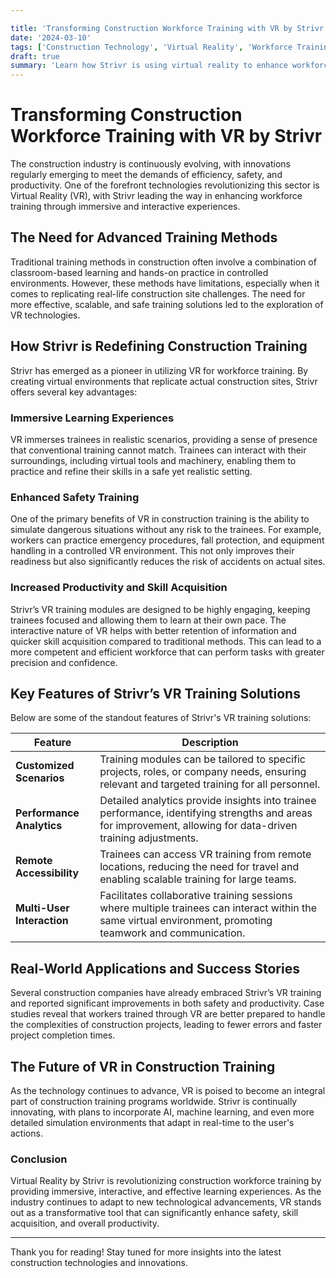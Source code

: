 ```yaml
---

title: 'Transforming Construction Workforce Training with VR by Strivr'
date: '2024-03-10'
tags: ['Construction Technology', 'Virtual Reality', 'Workforce Training', 'Innovation', 'Safety', 'Productivity', 'Skill Acquisition', 'Immersive Training', 'Strivr']
draft: true
summary: 'Learn how Strivr is using virtual reality to enhance workforce training in construction, offering immersive and interactive training experiences that improve skill acquisition, safety, and productivity.'
---
```


# Transforming Construction Workforce Training with VR by Strivr

The construction industry is continuously evolving, with innovations regularly emerging to meet the demands of efficiency, safety, and productivity. One of the forefront technologies revolutionizing this sector is Virtual Reality (VR), with Strivr leading the way in enhancing workforce training through immersive and interactive experiences.

## The Need for Advanced Training Methods

Traditional training methods in construction often involve a combination of classroom-based learning and hands-on practice in controlled environments. However, these methods have limitations, especially when it comes to replicating real-life construction site challenges. The need for more effective, scalable, and safe training solutions led to the exploration of VR technologies.

## How Strivr is Redefining Construction Training

Strivr has emerged as a pioneer in utilizing VR for workforce training. By creating virtual environments that replicate actual construction sites, Strivr offers several key advantages:

### Immersive Learning Experiences

VR immerses trainees in realistic scenarios, providing a sense of presence that conventional training cannot match. Trainees can interact with their surroundings, including virtual tools and machinery, enabling them to practice and refine their skills in a safe yet realistic setting.

### Enhanced Safety Training

One of the primary benefits of VR in construction training is the ability to simulate dangerous situations without any risk to the trainees. For example, workers can practice emergency procedures, fall protection, and equipment handling in a controlled VR environment. This not only improves their readiness but also significantly reduces the risk of accidents on actual sites.

### Increased Productivity and Skill Acquisition

Strivr’s VR training modules are designed to be highly engaging, keeping trainees focused and allowing them to learn at their own pace. The interactive nature of VR helps with better retention of information and quicker skill acquisition compared to traditional methods. This can lead to a more competent and efficient workforce that can perform tasks with greater precision and confidence.

## Key Features of Strivr’s VR Training Solutions

Below are some of the standout features of Strivr's VR training solutions:

| Feature                | Description                                                                                                                                         |
|------------------------|-----------------------------------------------------------------------------------------------------------------------------------------------------|
| **Customized Scenarios** | Training modules can be tailored to specific projects, roles, or company needs, ensuring relevant and targeted training for all personnel.              |
| **Performance Analytics**  | Detailed analytics provide insights into trainee performance, identifying strengths and areas for improvement, allowing for data-driven training adjustments. |
| **Remote Accessibility** | Trainees can access VR training from remote locations, reducing the need for travel and enabling scalable training for large teams.                               |
| **Multi-User Interaction**   | Facilitates collaborative training sessions where multiple trainees can interact within the same virtual environment, promoting teamwork and communication.      |

## Real-World Applications and Success Stories

Several construction companies have already embraced Strivr’s VR training and reported significant improvements in both safety and productivity. Case studies reveal that workers trained through VR are better prepared to handle the complexities of construction projects, leading to fewer errors and faster project completion times.

## The Future of VR in Construction Training

As the technology continues to advance, VR is poised to become an integral part of construction training programs worldwide. Strivr is continually innovating, with plans to incorporate AI, machine learning, and even more detailed simulation environments that adapt in real-time to the user's actions.

### Conclusion

Virtual Reality by Strivr is revolutionizing construction workforce training by providing immersive, interactive, and effective learning experiences. As the industry continues to adapt to new technological advancements, VR stands out as a transformative tool that can significantly enhance safety, skill acquisition, and overall productivity.

---

Thank you for reading! Stay tuned for more insights into the latest construction technologies and innovations.

```
